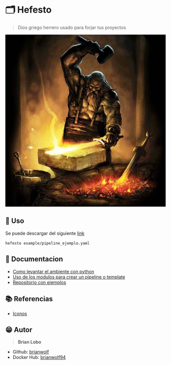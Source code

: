 # :card_index_dividers: Hefesto

> Dios griego herrero usado para forjar tus proyectos

![img](img/hefesto.jpg)

## :tada: Uso

Se puede descargar del siguiente [link](https://github.com/brianwolf/project-hefesto/releases)

```bash
hefesto example/pipeline_ejemplo.yaml
```


## :book: Documentacion

* [Como levantar el ambiente con python](docs/python.md)
* [Uso de los modulos para crear un pipeline o template](docs/modulos.md)
* [Repositorio con ejemplos](https://github.com/brianwolf/project-hefesto)


## :books: Referencias

* [Iconos](https://github.com/ikatyang/emoji-cheat-sheet/blob/master/README.md)

## :grin: Autor

> **Brian Lobo**

* Github: [brianwolf](https://github.com/brianwolf)
* Docker Hub:  [brianwolf94](https://hub.docker.com/u/brianwolf94)
